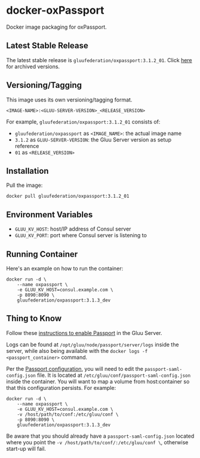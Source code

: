 # docker-oxPassport

Docker image packaging for oxPassport.

## Latest Stable Release

The latest stable release is `gluufederation/oxpassport:3.1.2_01`. Click [here](./CHANGES.md) for archived versions.

## Versioning/Tagging

This image uses its own versioning/tagging format.

    <IMAGE-NAME>:<GLUU-SERVER-VERSION>_<RELEASE_VERSION>

For example, `gluufederation/oxpassport:3.1.2_01` consists of:

- `gluufederation/oxpassport` as `<IMAGE_NAME>`: the actual image name
- `3.1.2` as `GLUU-SERVER-VERSION`: the Gluu Server version as setup reference
- `01` as `<RELEASE_VERSION>`

## Installation

Pull the image:

    docker pull gluufederation/oxpassport:3.1.2_01

## Environment Variables

- `GLUU_KV_HOST`: host/IP address of Consul server
- `GLUU_KV_PORT`: port where Consul server is listening to

## Running Container

Here's an example on how to run the container:
```
docker run -d \
    --name oxpassport \
    -e GLUU_KV_HOST=consul.example.com \
    -p 8090:8090 \
    gluufederation/oxpassport:3.1.3_dev
```

## Thing to Know

Follow these [instructions to enable Passport](https://gluu.org/docs/ce/3.1.3/authn-guide/inbound-saml-passport/#enable-passport) in the Gluu Server.

Logs can be found at `/opt/gluu/node/passport/server/logs` inside the server, while also being available with the `docker logs -f <passport_container>` command.

Per the [Passport configuration](https://gluu.org/docs/ce/3.1.3/authn-guide/inbound-saml-passport/#configure-trust), you will need to edit the `passport-saml-config.json` file. It is located at `/etc/gluu/conf/passport-saml-config.json` inside the container. You will want to map a volume from host:container so that this configuration persists. For example:

```
docker run -d \
    --name oxpassport \
    -e GLUU_KV_HOST=consul.example.com \
    -v /host/path/to/conf:/etc/gluu/conf \
    -p 8090:8090 \
    gluufederation/oxpassport:3.1.3_dev
```

Be aware that you should already have a `passport-saml-config.json` located where you point the `-v /host/path/to/conf/:/etc/gluu/conf \`, otherwise start-up will fail.
